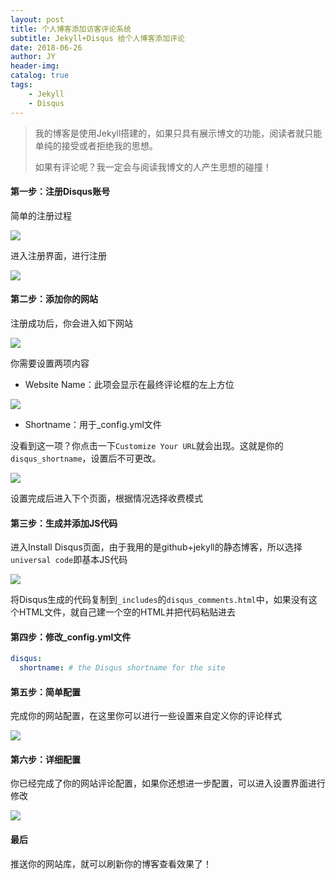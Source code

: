 ```yaml
---
layout: post
title: 个人博客添加访客评论系统
subtitle: Jekyll+Disqus 给个人博客添加评论
date: 2018-06-26
author: JY
header-img: 
catalog: true
tags: 
    - Jekyll
    - Disqus
---
```

> 我的博客是使用Jekyll搭建的，如果只具有展示博文的功能，阅读者就只能单纯的接受或者拒绝我的思想。
>
> 如果有评论呢？我一定会与阅读我博文的人产生思想的碰撞！


#### 第一步：注册Disqus账号

简单的注册过程

![](https://jy-blog.oss-cn-beijing.aliyuncs.com/blog/2019-01-24-141537.jpg?x-oss-process=style/iPic)

进入注册界面，进行注册

![](https://jy-blog.oss-cn-beijing.aliyuncs.com/blog/2019-01-24-141538.jpg?x-oss-process=style/iPic)

#### 第二步：添加你的网站

注册成功后，你会进入如下网站

![](https://jy-blog.oss-cn-beijing.aliyuncs.com/blog/2019-01-24-141539.jpg?x-oss-process=style/iPic)

你需要设置两项内容

- Website Name：此项会显示在最终评论框的左上方位

![](https://jy-blog.oss-cn-beijing.aliyuncs.com/blog/2019-01-24-141540.jpg?x-oss-process=style/iPic)

- Shortname：用于_config.yml文件

没看到这一项？你点击一下`Customize Your URL`就会出现。这就是你的`disqus_shortname`，设置后不可更改。

![](https://jy-blog.oss-cn-beijing.aliyuncs.com/blog/2019-01-24-141541.jpg?x-oss-process=style/iPic)

设置完成后进入下个页面，根据情况选择收费模式

#### 第三步：生成并添加JS代码

进入Install Disqus页面，由于我用的是github+jekyll的静态博客，所以选择`universal code`即基本JS代码

![](https://jy-blog.oss-cn-beijing.aliyuncs.com/blog/2019-01-24-141542.jpg?x-oss-process=style/iPic)

将Disqus生成的代码复制到`_includes`的`disqus_comments.html`中，如果没有这个HTML文件，就自己建一个空的HTML并把代码粘贴进去

#### 第四步：修改_config.yml文件

```yaml
disqus:
  shortname: # the Disqus shortname for the site
```

#### 第五步：简单配置

完成你的网站配置，在这里你可以进行一些设置来自定义你的评论样式

![](https://jy-blog.oss-cn-beijing.aliyuncs.com/blog/2019-01-24-141543.jpg?x-oss-process=style/iPic)

#### 第六步：详细配置

你已经完成了你的网站评论配置，如果你还想进一步配置，可以进入设置界面进行修改

![](https://jy-blog.oss-cn-beijing.aliyuncs.com/blog/2019-01-24-141544.jpg?x-oss-process=style/iPic)

#### 最后

推送你的网站库，就可以刷新你的博客查看效果了！

